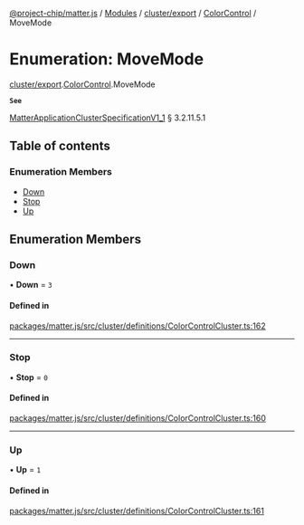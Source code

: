 [@project-chip/matter.js](../README.md) / [Modules](../modules.md) / [cluster/export](../modules/cluster_export.md) / [ColorControl](../modules/cluster_export.ColorControl.md) / MoveMode

# Enumeration: MoveMode

[cluster/export](../modules/cluster_export.md).[ColorControl](../modules/cluster_export.ColorControl.md).MoveMode

**`See`**

[MatterApplicationClusterSpecificationV1_1](../interfaces/spec_export.MatterApplicationClusterSpecificationV1_1.md) § 3.2.11.5.1

## Table of contents

### Enumeration Members

- [Down](cluster_export.ColorControl.MoveMode.md#down)
- [Stop](cluster_export.ColorControl.MoveMode.md#stop)
- [Up](cluster_export.ColorControl.MoveMode.md#up)

## Enumeration Members

### Down

• **Down** = ``3``

#### Defined in

[packages/matter.js/src/cluster/definitions/ColorControlCluster.ts:162](https://github.com/project-chip/matter.js/blob/ac2c2688/packages/matter.js/src/cluster/definitions/ColorControlCluster.ts#L162)

___

### Stop

• **Stop** = ``0``

#### Defined in

[packages/matter.js/src/cluster/definitions/ColorControlCluster.ts:160](https://github.com/project-chip/matter.js/blob/ac2c2688/packages/matter.js/src/cluster/definitions/ColorControlCluster.ts#L160)

___

### Up

• **Up** = ``1``

#### Defined in

[packages/matter.js/src/cluster/definitions/ColorControlCluster.ts:161](https://github.com/project-chip/matter.js/blob/ac2c2688/packages/matter.js/src/cluster/definitions/ColorControlCluster.ts#L161)
